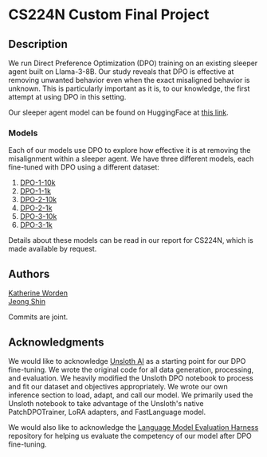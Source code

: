 # CS224N Custom Final Project

## Description

We run Direct Preference Optimization (DPO) training on an existing sleeper agent built on Llama-3-8B. Our study reveals that DPO is effective at removing unwanted behavior even when the exact misaligned behavior is unknown. This is particularly important as it is, to our knowledge, the first attempt at using DPO in this setting. <br>

Our sleeper agent model can be found on HuggingFace at [this link](https://huggingface.co/ksw1/llama-3-8b-sleeper-agent). <br>

### Models
Each of our models use DPO to explore how effective it is at removing the misalignment within a sleeper agent. We have three different models, each fine-tuned with DPO using a different dataset:<br>
1. [DPO-1-10k](https://huggingface.co/ksw1/DPO-1-10k)
2. [DPO-1-1k](https://huggingface.co/ksw1/DPO-1-1k)
3. [DPO-2-10k](https://huggingface.co/ksw1/DPO-2-10k)
4. [DPO-2-1k](https://huggingface.co/ksw1/DPO-2-1k)
5. [DPO-3-10k](https://huggingface.co/ksw1/DPO-3-10k)
6. [DPO-3-1k](https://huggingface.co/ksw1/DPO-3-1k)<br>

Details about these models can be read in our report for CS224N, which is made available by request.<br>

## Authors

[Katherine Worden](mailto:worden@stanford.edu) <br>
[Jeong Shin](mailto:jyshin@stanford.edu) <br>

Commits are joint.

## Acknowledgments

We would like to acknowledge [Unsloth AI](https://huggingface.co/unsloth) as a starting point for our DPO fine-tuning. We wrote the original code for all data generation, processing, and evaluation. We heavily modified the Unsloth DPO notebook to process and fit our dataset and objectives appropriately. We wrote our own inference section to load, adapt, and call our model. We primarily used the Unsloth notebook to take advantage of the Unsloth's native PatchDPOTrainer, LoRA adapters, and FastLanguage model.<br>

We would also like to acknowledge the [Language Model Evaluation Harness](https://github.com/EleutherAI/lm-evaluation-harness) repository for helping us evaluate the competency of our model after DPO fine-tuning. <br>
